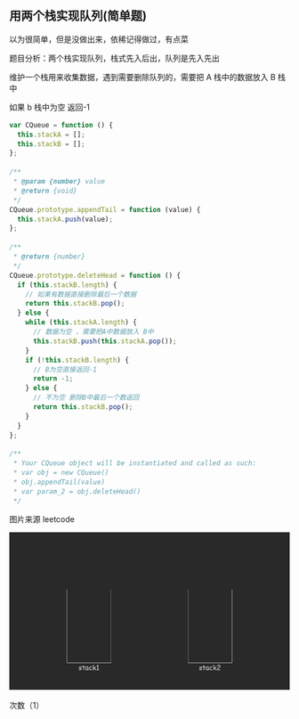 ## 用两个栈实现队列(简单题)

以为很简单，但是没做出来，依稀记得做过，有点菜

题目分析：两个栈实现队列，栈式先入后出，队列是先入先出

维护一个栈用来收集数据，遇到需要删除队列的，需要把 A 栈中的数据放入 B 栈中

如果 b 栈中为空 返回-1

```js
var CQueue = function () {
  this.stackA = [];
  this.stackB = [];
};

/**
 * @param {number} value
 * @return {void}
 */
CQueue.prototype.appendTail = function (value) {
  this.stackA.push(value);
};

/**
 * @return {number}
 */
CQueue.prototype.deleteHead = function () {
  if (this.stackB.length) {
    // 如果有数据直接删除最后一个数据
    return this.stackB.pop();
  } else {
    while (this.stackA.length) {
      // 数据为空 ，需要把A中数据放入 B中
      this.stackB.push(this.stackA.pop());
    }
    if (!this.stackB.length) {
      // B为空直接返回-1
      return -1;
    } else {
      // 不为空 删除B中最后一个数返回
      return this.stackB.pop();
    }
  }
};

/**
 * Your CQueue object will be instantiated and called as such:
 * var obj = new CQueue()
 * obj.appendTail(value)
 * var param_2 = obj.deleteHead()
 */
```

图片来源 leetcode

![](img/stack_01.gif)

次数（1）
